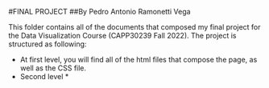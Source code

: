 #FINAL PROJECT
##By Pedro Antonio Ramonetti Vega

This folder contains all of the documents that composed my final project for the Data Visualization Course (CAPP30239 Fall 2022). The project is structured as following: 

* At first level, you will find all of the html files that compose the page, as well as the CSS file. 
* Second level
  *    
